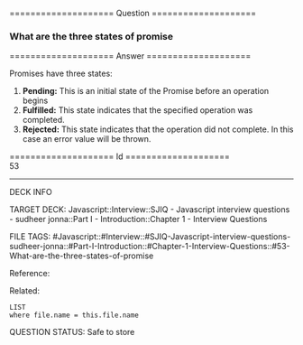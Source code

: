 ==================== Question ====================  

### What are the three states of promise  

==================== Answer ====================  

Promises have three states:

1. **Pending:** This is an initial state of the Promise before an operation
   begins
2. **Fulfilled:** This state indicates that the specified operation was
   completed.
3. **Rejected:** This state indicates that the operation did not complete. In
   this case an error value will be thrown.

==================== Id ====================  
53
<!--ID: 1707879887927-->

---

DECK INFO

TARGET DECK: Javascript::Interview::SJIQ - Javascript interview questions - sudheer jonna::Part I - Introduction::Chapter 1 - Interview Questions

FILE TAGS: #Javascript::#Interview::#SJIQ-Javascript-interview-questions-sudheer-jonna::#Part-I-Introduction::#Chapter-1-Interview-Questions::#53-What-are-the-three-states-of-promise

Reference:

Related:

```dataview
LIST
where file.name = this.file.name
```
QUESTION STATUS: Safe to store
